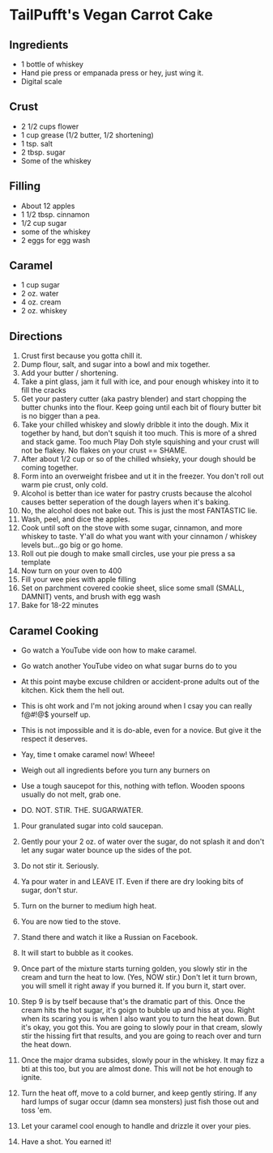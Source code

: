 # TailPufft's Vegan Carrot Cake


## Ingredients

- 1 bottle of whiskey
- Hand pie press or empanada press or hey, just wing it.
- Digital scale

## Crust

- 2 1/2 cups flower
- 1 cup grease (1/2 butter, 1/2 shortening)
- 1 tsp. salt
- 2 tbsp. sugar
- Some of the whiskey

## Filling

- About 12 apples
- 1 1/2 tbsp. cinnamon
- 1/2 cup sugar
- some of the whiskey
- 2 eggs for egg wash

## Caramel

- 1 cup sugar
- 2 oz. water
- 4 oz.  cream
- 2 oz. whiskey


## Directions

1. Crust first because you gotta chill it.
2. Dump flour, salt, and sugar into a bowl and mix together.
3. Add your butter / shortening.
4. Take a pint glass, jam it full with ice, and pour enough whiskey into it to fill the cracks
5. Get your pastery cutter (aka pastry blender) and start chopping the butter chunks into the flour. Keep going until each bit of floury butter bit is no bigger than a pea.
6. Take your chilled whiskey and slowly dribble it into the dough. Mix it together by hand, but don't squish it too much. This is more of a shred and stack game. Too much Play Doh style squishing and your crust will not be flakey. No flakes on your crust == SHAME.
7. After about 1/2 cup or so of the chilled whsieky, your dough should be coming together.
8. Form into an overweight frisbee and ut it in the freezer. You don't roll out warm pie crust, only cold.
9. Alcohol is better than ice water for pastry crusts because the alcohol causes better seperation of the dough layers when it's baking.
10. No, the alcohol does not bake out. This is just the most FANTASTIC lie.
11. Wash, peel, and dice the apples.
12. Cook until soft on the stove with some sugar, cinnamon, and more whiskey to taste. Y'all do what you want with your cinnamon / whiskey levels but...go big or go home.
13. Roll out pie dough to make small circles, use your pie press a sa template
14. Now turn on your oven to 400
15. Fill your wee pies with apple filling
16. Set on parchment covered cookie sheet, slice some small (SMALL, DAMNIT) vents, and brush with egg wash
17. Bake for 18-22 minutes


## Caramel Cooking

- Go watch a YouTube vide oon how to make caramel.
- Go watch another YouTube video on what sugar burns do to you
- At this point maybe excuse children or accident-prone adults out of the kitchen. Kick them the hell out.
- This is oht work and I'm not joking around when I csay you can really f@#!@$ yourself up.
- This is not impossible and it is do-able, even for a novice. But give it the respect it deserves.
- Yay, time t omake caramel now! Wheee!
- Weigh out all ingredients before you turn any burners on
- Use a tough saucepot for this, nothing with teflon. Wooden spoons usually do not melt, grab one.

- DO. NOT. STIR. THE. SUGARWATER.
1. Pour granulated sugar into cold saucepan.
2. Gently pour your 2 oz. of water over the sugar, do not splash it and don't let any sugar water bounce up the sides of the pot.
3. Do not stir it. Seriously.
5. Ya pour water in and LEAVE IT. Even if there are dry looking bits of sugar, don't stur.
5. Turn on the burner to medium high heat.
6. You are now tied to the stove.
7. Stand there and watch it like a Russian on Facebook.
8. It will start to bubble as it cookes.

9. Once part of the mixture starts turning golden, you slowly stir in the cream and turn the heat to low. (Yes, NOW stir.) Don't let it turn brown, you will smell it right away if you burned it. If you burn it, start over.

10. Step 9 is by tself because that's the dramatic part of this. Once the cream hits the hot sugar, it's goign to bubble up and hiss at you. Right when its scaring you is when I also want you to turn the heat down. But it's okay, you got this. You are going to slowly pour in that cream, slowly stir the hissing firt that results, and you are going to reach over and turn the heat down.
11. Once the major drama subsides, slowly pour in the whiskey. It may fizz a bti at this too, but you are almost done. This will not be hot enough to ignite.
12. Turn the heat off, move to a cold burner, and keep gently stiring. If any hard lumps of sugar occur (damn sea monsters) just fish those out and toss 'em.
13. Let your caramel cool enough to handle and drizzle it over your pies.
14. Have a shot. You earned it!
